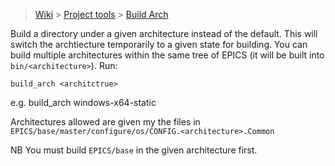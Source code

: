 > [Wiki](Home) > [Project tools](Project-tools) > [Build Arch](Build-Arch)

Build a directory under a given architecture instead of the default. This will switch the archtiecture temporarily to a given state for building. You can build multiple architectures within the same tree of EPICS (it will be built into `bin/<architecture>`). Run:
 
    build_arch <architctrue>

e.g. build_arch windows-x64-static

Architectures allowed are given my the files in `EPICS/base/master/configure/os/CONFIG.<architecture>.Common`

NB You must build `EPICS/base` in the given architecture first.
